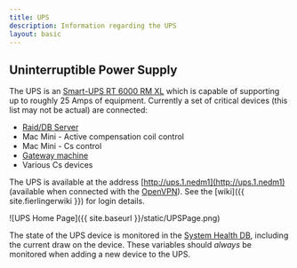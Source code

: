 ```yaml
---
title: UPS 
description: Information regarding the UPS
layout: basic
---
```


## Uninterruptible Power Supply

The UPS is an [Smart-UPS RT 6000 RM XL](http://www.apc.com) which is capable of
supporting up to roughly 25 Amps of equipment.  Currently a set of critical
devices (this list may not be actual) are connected: 
  
* [Raid/DB Server](Internal-DB.html)
* Mac Mini - Active compensation coil control 
* Mac Mini - Cs control 
* [Gateway machine](GatewayMachine.html)
* Various Cs devices

The UPS is available at the address [http://ups.1.nedm1](http://ups.1.nedm1)
(available when connected with the [OpenVPN](Internal-DB.html#openvpn)).  See
the [wiki]({{ site.fierlingerwiki }}) for login details.

![UPS Home Page]({{ site.baseurl }}/static/UPSPage.png)

The state of the UPS device is monitored in the [System Health
DB](http://db.nedm1/page/monitor/nedm/system_health), including the current
draw on the device.  These variables should *always* be monitored when adding a
new device to the UPS. 

